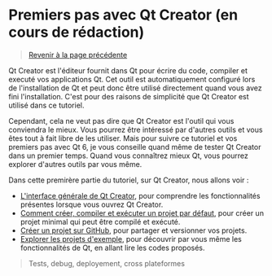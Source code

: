 
# Premiers pas avec Qt Creator (en cours de rédaction)

> [Revenir à la page précédente](../README.md)

Qt Creator est l'éditeur fournit dans Qt pour écrire du code, compiler et executé vos applications Qt. Cet outil est automatiquement
configuré lors de l'installation de Qt et peut donc être utilisé directement quand vous avez fini l'installation. C'est pour des 
raisons de simplicité que Qt Creator est utilisé dans ce tutoriel.

Cependant, cela ne veut pas dire que Qt Creator est l'outil qui vous conviendra le mieux. Vous pourrez être intéressé par d'autres
outils et vous êtes tout à fait libre de les utiliser. Mais pour suivre ce tutoriel et vos premiers pas avec Qt 6, je vous conseille
quand même de tester Qt Creator dans un premier temps. Quand vous connaîtrez mieux Qt, vous pourrez explorer d'autres outils par
vous même.

Dans cette premirère partie du tutoriel, sur Qt Creator, nous allons voir :

- [L'interface générale de Qt Creator](interface.md), pour comprendre les fonctionnalités présentes lorsque vous ouvrez Qt Creator.
- [Comment créer, compiler et exécuter un projet par défaut](projet.md), pour créer un projet minimal qui peut être compilé et exécuté.
- [Créer un projet sur GitHub](github.md), pour partager et versionner vos projets.
- [Explorer les projets d'exemple](exemples.md), pour découvrir par vous même les fonctionnalités de Qt, en allant lire les codes proposés.



> Tests, debug, deployement, cross plateformes
